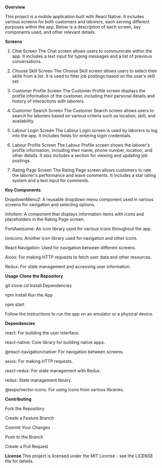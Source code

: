 **Overview**

This project is a mobile application built with React Native. It includes various screens for both customers and laborers, each serving different purposes within the app. Below is a description of each screen, key components used, and other relevant details.

**Screens**
1. Chat Screen
The Chat screen allows users to communicate within the app. It includes a text input for typing messages and a list of previous conversations.


2. Choose Skill Screen
The Choose Skill screen allows users to select their skills from a list. It is used to filter job postings based on the user's skill set.


3. Customer Profile Screen
The Customer Profile screen displays the profile information of the customer, including their personal details and history of interactions with laborers.


4. Customer Search Screen
The Customer Search screen allows users to search for laborers based on various criteria such as location, skill, and availability.


5. Labour Login Screen
The Labour Login screen is used by laborers to log into the app. It includes fields for entering login credentials.

6. Labour Profile Screen
The Labour Profile screen shows the laborer's profile information, including their name, phone number, location, and other details. It also includes a section for viewing and updating job postings.


7. Rating Page Screen
The Rating Page screen allows customers to rate the laborer's performance and leave comments. It includes a star rating system and a text input for comments.


**Key Components**

DropdownMenu2: A reusable dropdown menu component used in various screens for navigation and selecting options.

InfoItem: A component that displays information items with icons and placeholders in the Rating Page screen.

FontAwesome: An icon library used for various icons throughout the app.

Ionicons: Another icon library used for navigation and other icons.

React Navigation: Used for navigation between different screens.

Axios: For making HTTP requests to fetch user data and other resources.

Redux: For state management and accessing user information.

**Usage**
**Clone the Repository**


git clone <repository-url>
cd <repository-directory>
Install Dependencies

npm install
Run the App


npm start

Follow the instructions to run the app on an emulator or a physical device.


**Dependencies**

react: For building the user interface.

react-native: Core library for building native apps.

@react-navigation/native: For navigation between screens.

axios: For making HTTP requests.

react-redux: For state management with Redux.

redux: State management library.

@expo/vector-icons: For using icons from various libraries.

**Contributing**

Fork the Repository

Create a Feature Branch

Commit Your Changes

Push to the Branch

Create a Pull Request

**License**
This project is licensed under the MIT License - see the LICENSE file for details.
